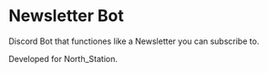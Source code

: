 # Newsletter Bot
Discord Bot that functiones like a Newsletter you can subscribe to.

Developed for North_Station.